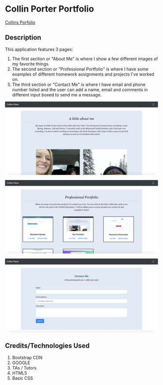 # Collin Porter Portfolio

[Collins Porfolio](https://portercol.github.io/Collin-Porter-Portfolio/)

## Description

This application features 3 pages:
1. The first section or "About Me" is where I show a few different images of my favorite things.
2. The second section or "Professional Portfolio" is where I have some examples of different homework assignments and projects I've worked on. 
3. The third section or "Contact Me" is where I have email and phone number listed and the user can add a name, email and comments in different input boxed to send me a message.

![Collin Porter Portfolio](images/aboutme2.png)

![Collin Porter Portfolio](images/profPortfolio.png)

![Collin Porter Portfolio](images/contactMe.png)


## Credits/Technologies Used

1. Bootstrap CDN
2. GOOGLE
3. TAs / Tutors
4. HTML5
5. Basic CSS